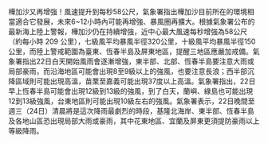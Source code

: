 樺加沙又再增強！風速提升到每秒58公尺，氣象署指出樺加沙目前所在的環境相當適合它發展，未來6~12小時內可能再增強、暴風圈再擴大。根據氣象署公布的最新海上陸上警報，樺加沙仍在持續增強，近中心最大風速每秒增強為58公尺（約每小時 209 公里），七級風平均暴風半徑320公里，十級風平均暴風半徑150公里，而陸上警戒範圍為臺東、恆春半島及屏東地區，提醒三地區應嚴加戒備。氣象署指出22日白天開始風雨會逐漸增強，東半部、北部、恆春半島要注意大雨或局部豪雨，而沿海地區可能會出現8至9級以上的強風，也要注意長浪；西半部沉降區域則可能出現高溫，苗栗至嘉義可能出現37度以上高溫。氣象署指出，22日早上恆春半島可能會出現12級到13級的強風，到了白天，蘭嶼、綠島也可能出現12到13級強風，台東地區則可能出現10級左右的強風。氣象署表示，22日晚間至週三（24日）清晨將是這次降雨最劇烈的時段，基隆北海岸、東半部、恆春半島及各地山區恐出現局部大雨或豪雨，其中花東地區、宜蘭及屏東更須提防豪雨以上等級降雨。